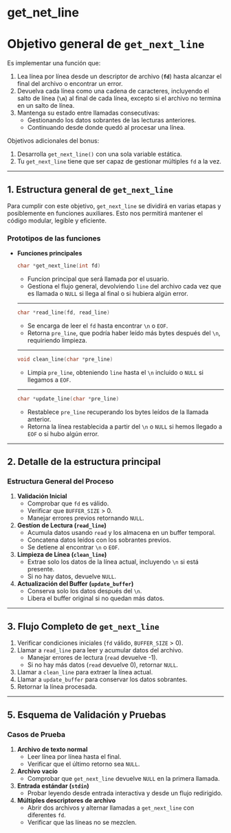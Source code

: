 # get_net_line
# Objetivo general de `get_next_line`

Es implementar una función que:

1. Lea línea por línea desde un descriptor de archivo (**`fd`**) hasta alcanzar el final del archivo o encontrar un error.
2. Devuelva cada línea como una cadena de caracteres, incluyendo el salto de línea (**`\n`**) al final de cada línea, excepto si el archivo no termina en un salto de línea.
3. Mantenga su estado entre llamadas consecutivas:
    - Gestionando los datos sobrantes de las lecturas anteriores.
    - Continuando desde donde quedó al procesar una línea.

Objetivos adicionales del bonus:

1. Desarrolla `get_next_line()` con una sola variable estática.
2. Tu `get_next_line` tiene que ser capaz de gestionar múltiples `fd` a la vez.

---

## 1. Estructura general de `get_next_line`

Para cumplir con este objetivo, `get_next_line` se dividirá en varias etapas y posiblemente en funciones auxiliares. Esto nos permitirá mantener el código modular, legible y eficiente.

### **Prototipos de las funciones**

- **Funciones principales**
  ```c
  char *get_next_line(int fd)
  ```
    - Funcíon principal que será llamada por el usuario.
    - Gestiona el flujo general, devolviendo `line` del archivo cada vez que es llamada o `NULL` si llega al final o si hubiera algún error.
  ---
  ```c
  char *read_line(fd, read_line)
  ```
    - Se encarga de leer el `fd` hasta encontrar `\n` o `EOF`.
    - Retorna `pre_line`, que podría haber leído más bytes después del `\n`, requiriendo limpieza.
  ---
  ```c
  void clean_line(char *pre_line)
  ```
    - Limpia `pre_line`, obteniendo `line` hasta el `\n` incluido o `NULL` si llegamos a `EOF`.
  ---
  ```c
  char *update_line(char *pre_line)
  ```
    - Restablece `pre_line` recuperando los bytes leídos de la llamada anterior.
    - Retorna la línea restablecida a partir del `\n` o `NULL` si hemos llegado a `EOF` o si hubo algún error.

---

## 2. Detalle de la estructura principal

### **Estructura General del Proceso**

1. **Validación Inicial**
    - Comprobar que `fd` es válido.
    - Verificar que `BUFFER_SIZE` > 0.
    - Manejar errores previos retornando `NULL`.
2. **Gestíon de Lectura (`read_line`)**
    - Acumula datos usando `read` y los almacena en un buffer temporal.
    - Concatena datos leídos con los sobrantes previos.
    - Se detiene al encontrar `\n` o `EOF`.
3. **Limpieza de Línea (`clean_line`)**
    - Extrae solo los datos de la línea actual, incluyendo `\n` si está presente.
    - Si no hay datos, devuelve `NULL`.
4. **Actualización del Buffer (`update_buffer`)**
    - Conserva solo los datos después del `\n`.
    - Libera el buffer original si no quedan más datos.

---


## 3. Flujo Completo de `get_next_line`

1. Verificar condiciones iniciales (`fd` válido, `BUFFER_SIZE` > 0).
2. Llamar a `read_line` para leer y acumular datos del archivo.
    - Manejar errores de lectura (`read` devuelve -1).
    - Si no hay más datos (`read` devuelve 0), retornar `NULL`.
3. Llamar a `clean_line` para extraer la línea actual.
4. Llamar a `update_buffer` para conservar los datos sobrantes.
5. Retornar la línea procesada.

---

## 5. Esquema de Validación y Pruebas

### **Casos de Prueba**

1. **Archivo de texto normal**
    - Leer línea por línea hasta el final.
    - Verificar que el último retorno sea `NULL`.
2. **Archivo vacío**
    - Comprobar que `get_next_line` devuelve `NULL` en la primera llamada.
3. **Entrada estándar (`stdin`)**
    - Probar leyendo desde entrada interactiva y desde un flujo redirigido.
4. **Múltiples descriptores de archivo**
    - Abrir dos archivos y alternar llamadas a `get_next_line` con diferentes `fd`.
    - Verificar que las líneas no se mezclen.

